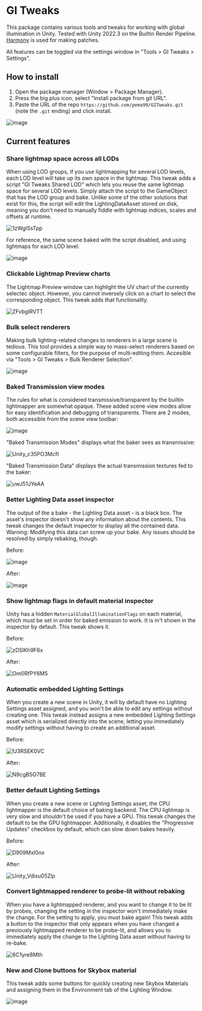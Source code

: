 # GI Tweaks
This package contains various tools and tweaks for working with global illumination in Unity. Tested with Unity 2022.3 on the Builtin Render Pipeline. [Harmony](https://github.com/pardeike/Harmony) is used for making patches.

All features can be toggled via the settings window in "Tools > GI Tweaks > Settings".

## How to install

1. Open the package manager (Window > Package Manager).
2. Press the big plus icon, select "Install package from git URL".
3. Paste the URL of the repo `https://github.com/pema99/GITweaks.git` (note the `.git` ending) and click install.

![image](https://github.com/pema99/GITweaks/assets/11212115/133bdd9c-7f87-4714-8b1f-ed5eece77c95)

## Current features

### Share lightmap space across all LODs
When using LOD groups, if you use lightmapping for several LOD levels, each LOD level will take up its own space in the lightmap. This tweak adds a script "GI Tweaks Shared LOD" which lets you reuse the same lightmap space for several LOD levels. Simply attach the script to the GameObject that has the LOD group and bake. Unlike some of the other solutions that exist for this, the script will edit the LightingDataAsset stored on disk, meaning you don't need to manually fiddle with lightmap indices, scales and offsets at runtime.

![1zWgISsTpp](https://github.com/pema99/GITweaks/assets/11212115/df0ce872-845d-488e-974a-f158ef57ce3d)

For reference, the same scene baked with the script disabled, and using lightmaps for each LOD level:

![image](https://github.com/pema99/GITweaks/assets/11212115/edcfd2e8-f18c-4166-a3c3-97089e749774)

### Clickable Lightmap Preview charts
The Lightmap Preview window can highlight the UV chart of the currently selectec object. However, you cannot inversely click on a chart to select the corresponding object. This tweak adds that functionality.

![ZFvbglRVTT](https://github.com/pema99/GITweaks/assets/11212115/ec36ed87-5bdf-489d-b94d-cbe8c5595bd4)

### Bulk select renderers
Making bulk lighting-related changes to renderers in a large scene is tedious. This tool provides a simple way to mass-select renderers based on some configurable filters, for the purpose of multi-editing them. Accesible via "Tools > GI Tweaks > Bulk Renderer Selection".

![image](https://github.com/pema99/GITweaks/assets/11212115/95754281-4f98-4d1a-a480-542b3a2f7523)

### Baked Transmission view modes
The rules for what is considered transmissive/transparent by the builtin lightmapper are somewhat opaque. These added scene view modes allow for easy identification and debugging of transparents. There are 2 modes, both accessible from the scene view toolbar:

![image](https://github.com/pema99/GITweaks/assets/11212115/ddd63e87-da58-4183-a756-ef1b47aab180)

"Baked Transmission Modes" displays what the baker sees as transmissive:

![Unity_c35PO3McfI](https://github.com/pema99/GITweaks/assets/11212115/5e7eed73-ac73-4a8a-907e-1d65b4d8ae8a)

"Baked Transmission Data" displays the actual transmission textures fed to the baker:

![uwJ51JYeAA](https://github.com/pema99/GITweaks/assets/11212115/783bedb2-0e4e-46dd-a9b0-826f8c2b6e62)

### Better Lighting Data asset inspector
The output of the a bake - the Lighting Data asset - is a black box. The asset's inspector doesn't show any information about the contents. This tweak changes the default inspector to display all the contained data. Warning: Modifying this data can screw up your bake. Any issues should be resolved by simply rebaking, though.

Before:

![image](https://github.com/pema99/GITweaks/assets/11212115/b8d52401-bfb7-4e46-bbbe-e0b1677b8da7)

After:

![image](https://github.com/pema99/GITweaks/assets/11212115/24644bdc-78a5-4b4f-837a-95d13508b562)

### Show lightmap flags in default material inspector
Unity has a hidden `MaterialGlobalIlluminationFlags` on each material, which must be set in order for baked emission to work. It is in't shown in the inspector by default. This tweak shows it.

Before:

![zDSlKh9F6x](https://github.com/pema99/GITweaks/assets/11212115/7506060e-6132-46d8-9af8-add9fc2aca3c)

After:

![Om0RfPY6M5](https://github.com/pema99/GITweaks/assets/11212115/e61383fc-b1ea-493f-af58-1be6884d16b6)

### Automatic embedded Lighting Settings
When you create a new scene in Unity, it will by default have no Lighting Settings asset assigned, and you won't be able to edit any settings without creating one. This tweak instead assigns a new embedded Lighting Settings asset which is serialized directly into the scene, letting you immediately modify settings without having to create an additional asset.

Before:

![fJ3RSEK0VC](https://github.com/pema99/GITweaks/assets/11212115/3fe8e37d-1826-4b93-b67c-4b8702df0c41)

After:

![N9cgB5O7BE](https://github.com/pema99/GITweaks/assets/11212115/bd2e34ba-4b42-4d61-920d-512e4a0dcc5b)

### Better default Lighting Settings
When you create a new scene or Lighting Settings asset, the CPU lightmapper is the default choice of baking backend. The CPU lightmap is very slow and shouldn't be used if you have a GPU. This tweak changes the default to be the GPU lightmapper. Additionally, it disables the "Progressive Updates" checkbox by default, which can slow down bakes heavily.

Before:

![D909MxI0nx](https://github.com/pema99/GITweaks/assets/11212115/5cab3c26-48a7-4173-b836-8609a02f47a4)

After:

![Unity_Vdixu05Zlp](https://github.com/pema99/GITweaks/assets/11212115/713c5598-3857-4e33-8c60-160cc35ceded)

### Convert lightmapped renderer to probe-lit without rebaking
When you have a lightmapped renderer, and you want to change it to be lit by probes, changing the setting in the inspector won't immediately make the change. For the setting to apply, you must bake again! This tweak adds a button to the inspector that only appears when you have changed a previously lightmapped renderer to be probe-lit, and allows you to immediately apply the change to the Lighting Data asset without having to re-bake.

![6C1yre8Mth](https://github.com/pema99/GITweaks/assets/11212115/1cceef7a-e976-4283-b9db-a5ade9cd09cb)

### New and Clone buttons for Skybox material
This tweak adds some buttons for quickly creating new Skybox Materials and assigning them in the Environment tab of the Lighting Window.

![image](https://github.com/pema99/GITweaks/assets/11212115/43c6cc79-96d1-4302-b310-de252b08d6c5)


